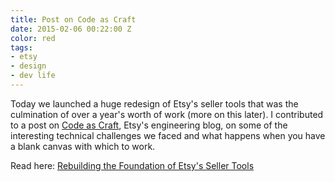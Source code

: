 ```yaml
---
title: Post on Code as Craft
date: 2015-02-06 00:22:00 Z
color: red
tags:
- etsy
- design
- dev life
---
```


Today we launched a huge redesign of Etsy's seller tools that was the culmination of over a year's worth of work (more on this later). I contributed to a post on [Code as Craft](http://codeascraft.com), Etsy's engineering blog, on some of the interesting technical challenges we faced and what happens when you have a blank canvas with which to work.

Read here:
[Rebuilding the Foundation of Etsy's Seller Tools](https://codeascraft.com/2015/02/05/rebuilding-the-foundation-of-etsy-seller-tools/)
